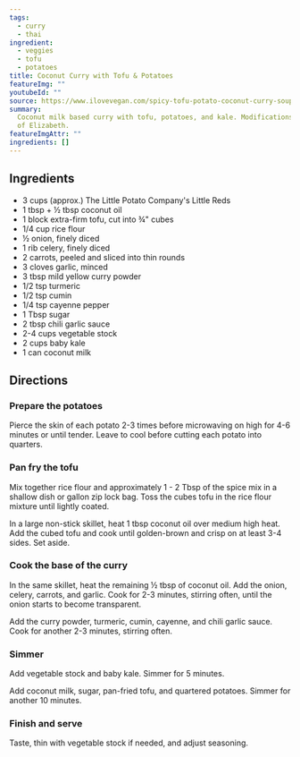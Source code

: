 ```yaml
---
tags:
  - curry
  - thai
ingredient:
  - veggies
  - tofu
  - potatoes
title: Coconut Curry with Tofu & Potatoes
featureImg: ""
youtubeId: ""
source: https://www.ilovevegan.com/spicy-tofu-potato-coconut-curry-soup/
summary:
  Coconut milk based curry with tofu, potatoes, and kale. Modifications courtesy
  of Elizabeth.
featureImgAttr: ""
ingredients: []
---
```


## Ingredients

- 3 cups (approx.) The Little Potato Company's Little Reds
- 1 tbsp + ½ tbsp coconut oil
- 1 block extra-firm tofu, cut into ¾" cubes
- 1/4 cup rice flour
- ½ onion, finely diced
- 1 rib celery, finely diced
- 2 carrots, peeled and sliced into thin rounds
- 3 cloves garlic, minced
- 3 tbsp mild yellow curry powder
- 1/2 tsp turmeric
- 1/2 tsp cumin
- 1/4 tsp cayenne pepper
- 1 Tbsp sugar
- 2 tbsp chili garlic sauce
- 2-4 cups vegetable stock
- 2 cups baby kale
- 1 can coconut milk

## Directions

### Prepare the potatoes

Pierce the skin of each potato 2-3 times before microwaving on high for 4-6 minutes or until tender. Leave to cool before cutting each potato into quarters.

### Pan fry the tofu

Mix together rice flour and approximately 1 - 2 Tbsp of the spice mix in a shallow dish or gallon zip lock bag. Toss the cubes tofu in the rice flour mixture until lightly coated.

In a large non-stick skillet, heat 1 tbsp coconut oil over medium high heat. Add the cubed tofu and cook until golden-brown and crisp on at least 3-4 sides. Set aside.

### Cook the base of the curry

In the same skillet, heat the remaining ½ tbsp of coconut oil. Add the onion, celery, carrots, and garlic. Cook for 2-3 minutes, stirring often, until the onion starts to become transparent.

Add the curry powder, turmeric, cumin, cayenne, and chili garlic sauce. Cook for another 2-3 minutes, stirring often.

### Simmer

Add vegetable stock and baby kale. Simmer for 5 minutes.

Add coconut milk, sugar, pan-fried tofu, and quartered potatoes. Simmer for another 10 minutes.

### Finish and serve

Taste, thin with vegetable stock if needed, and adjust seasoning.
